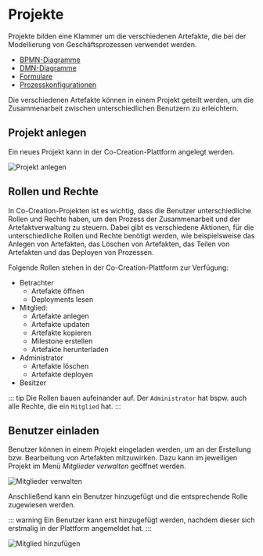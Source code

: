 # Projekte

Projekte bilden eine Klammer um die verschiedenen Artefakte, die bei der Modellierung von Geschäftsprozessen verwendet
werden.

- [BPMN-Diagramme](/modeling/processes/modeling/)
- [DMN-Diagramme](https://docs.camunda.org/manual/7.19/reference/dmn/)
- [Formulare](/modeling/forms/)
- [Prozesskonfigurationen](/modeling/processes/config/)

Die verschiedenen Artefakte können in einem Projekt geteilt werden, um die Zusammenarbeit zwischen
unterschiedlichen Benutzern zu erleichtern.

## Projekt anlegen

Ein neues Projekt kann in der Co-Creation-Plattform angelegt werden.

![Projekt anlegen](~@source/modeling/plattform/project/create.png)

## Rollen und Rechte

In Co-Creation-Projekten ist es wichtig, dass die Benutzer unterschiedliche Rollen und Rechte haben, um den Prozess der
Zusammenarbeit und der Artefaktverwaltung zu steuern. Dabei gibt es verschiedene Aktionen, für die unterschiedliche
Rollen und Rechte benötigt werden, wie beispielsweise das Anlegen von Artefakten, das Löschen von Artefakten, das Teilen
von Artefakten und das Deployen von Prozessen.

Folgende Rollen stehen in der Co-Creation-Plattform zur Verfügung:

- Betrachter
    - Artefakte öffnen
    - Deployments lesen
- Mitglied:
    - Artefakte anlegen
    - Artefakte updaten
    - Artefakte kopieren
    - Milestone erstellen
    - Artefakte herunterladen
- Administrator
    - Artefakte löschen
    - Artefakte deployen
- Besitzer

::: tip
Die Rollen bauen aufeinander auf.
Der ``Administrator`` hat bspw. auch alle Rechte, die ein ``Mitglied`` hat.
:::

## Benutzer einladen

Benutzer können in einem Projekt eingeladen werden, um an der Erstellung bzw. Bearbeitung von Artefakten mitzuwirken.
Dazu kann im jeweiligen Projekt im Menü *Mitglieder verwalten* geöffnet werden.

![Mitglieder verwalten](~@source/modeling/plattform/project/members.png)

Anschließend kann ein Benutzer hinzugefügt und die entsprechende Rolle zugewiesen werden.

::: warning
Ein Benutzer kann erst hinzugefügt werden, nachdem dieser sich erstmalig in der Plattform angemeldet hat.
:::

![Mitglied hinzufügen](~@source/modeling/plattform/project/add_member.png)


